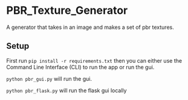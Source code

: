 # PBR_Texture_Generator

A generator that takes in an image and makes a set of pbr textures.

## Setup

First run
`pip install -r requirements.txt`
then you can either use the Command Line Interface (CLI) to run the app or run the gui.

`python pbr_gui.py` will run the gui.

`python pbr_flask.py` will run the flask gui locally

